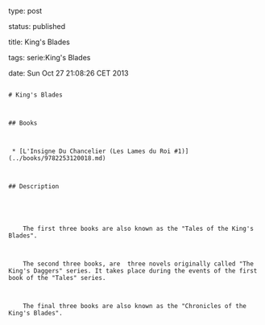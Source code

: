 type: post
status: published
title: King's Blades
tags: serie:King's Blades
date: Sun Oct 27 21:08:26 CET 2013
~~~~~~
# King's Blades

## Books

 * [L'Insigne Du Chancelier (Les Lames du Roi #1)](../books/9782253120018.md)

## Description


    The first three books are also known as the "Tales of the King's Blades". 
    
    The second three books, are  three novels originally called "The King's Daggers" series. It takes place during the events of the first book of the "Tales" series.
    
    The final three books are also known as the "Chronicles of the King's Blades".


